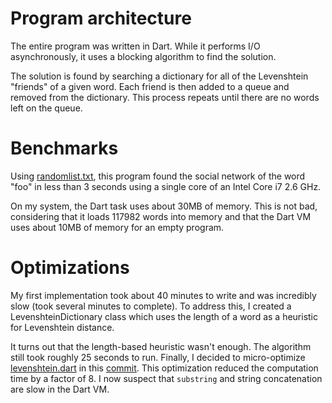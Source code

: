 # Program architecture

The entire program was written in Dart. While it performs I/O asynchronously, it uses a blocking algorithm to find the solution.

The solution is found by searching a dictionary for all of the Levenshtein "friends" of a given word. Each friend is then added to a queue and removed from the dictionary. This process repeats until there are no words left on the queue.

# Benchmarks

Using [randomlist.txt](randomlist.txt), this program found the social network of the word "foo" in less than 3 seconds using a single core of an Intel Core i7 2.6 GHz.

On my system, the Dart task uses about 30MB of memory. This is not bad, considering that it loads 117982 words into memory and that the Dart VM uses about 10MB of memory for an empty program.

# Optimizations

My first implementation took about 40 minutes to write and was incredibly slow (took several minutes to complete). To address this, I created a LevenshteinDictionary class which uses the length of a word as a heuristic for Levenshtein distance.

It turns out that the length-based heuristic wasn't enough. The algorithm still took roughly 25 seconds to run. Finally, I decided to micro-optimize [levenshtein.dart](lib/src/levenshtein.dart) in this [commit](https://github.com/unixpickle/levenshtein_network/commit/9743bdac67f954a8d1bd1876ed61eb9d4f87ce2f). This optimization reduced the computation time by a factor of 8. I now suspect that `substring` and string concatenation are slow in the Dart VM.
